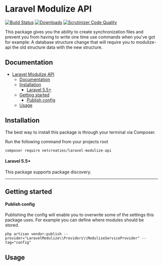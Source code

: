 # Laravel Modulize API
[![Build Status](https://travis-ci.com/RFreij/laravel-modulize.svg?branch=master)](https://travis-ci.com/RFreij/laravel-modulize-api)
[![Downloads](https://img.shields.io/packagist/dt/netcreaties/laravel-modulize-api.svg
)](https://packagist.org/packages/netcreaties/laravel-modulize-api)
[![Scrutinizer Code Quality](https://scrutinizer-ci.com/g/RFreij/laravel-modulize-api/badges/quality-score.png?b=master)](https://scrutinizer-ci.com/g/RFreij/laravel-modulize-api/?branch=master)

This package gives you the ability to create synchronization files and prevent you from having to write one time use commands when you've got for example: A database structure change that will require you to modulize-api the old structure data with the new structure.

## Documentation
- [Laravel Modulize API](#laravel-modulize-api)
  - [Documentation](#documentation)
  - [Installation](#installation)
      - [Laravel 5.5+](#laravel-55)
  - [Getting started](#getting-started)
      - [Publish config](#publish-config)
  - [Usage](#usage)

<a name="installation"></a>
## Installation

The best way to install this package is through your terminal via Composer.

Run the following command from your projects root
```shell
composer require netcreaties/laravel-modulize-api
```

#### Laravel 5.5+
This package supports package discovery.

---

<a name="getting-started"></a>
## Getting started

#### Publish config
Publishing the config will enable you to overwrite some of the settings this package uses. For example you can define where modules should be stored.
```shell
php artisan vendor:publish --provider="LaravelModulize\\Providers\\ModulizeServiceProvider" --tag="config"
```

<a name="usage"></a>
## Usage


